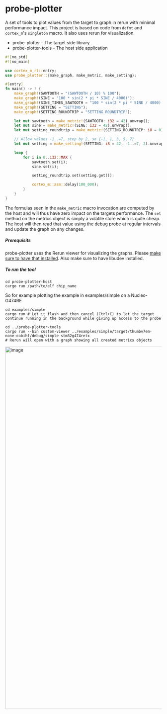 # probe-plotter

A set of tools to plot values from the target to graph in rerun with minimal performance impact. This project is based on code from `defmt` and `cortex_m`'s `singleton` macro. It also uses rerun for visualization.

* probe-plotter - The target side library
* probe-plotter-tools - The host side application

```rust
#![no_std]
#![no_main]

use cortex_m_rt::entry;
use probe_plotter::{make_graph, make_metric, make_setting};

#[entry]
fn main() -> ! {
    make_graph!(SAWTOOTH = "(SAWTOOTH / 10) % 100");
    make_graph!(SINE = "100 * sin(2 * pi * SINE / 4000)");
    make_graph!(SINE_TIMES_SAWTOOTH = "100 * sin(2 * pi * SINE / 4000) * (SAWTOOTH / 10) % 100)");
    make_graph!(SETTING = "SETTING");
    make_graph!(SETTING_ROUNDTRIP = "SETTING_ROUNDTRIP");

    let mut sawtooth = make_metric!(SAWTOOTH: i32 = 42).unwrap();
    let mut sine = make_metric!(SINE: i32 = 42).unwrap();
    let mut setting_roundtrip = make_metric!(SETTING_ROUNDTRIP: i8 = 0).unwrap();

    // Allow values -1..=7, step by 2, so {-1, 1, 3, 5, 7}
    let mut setting = make_setting!(SETTING: i8 = 42, -1..=7, 2).unwrap();

    loop {
        for i in 0..i32::MAX {
            sawtooth.set(i);
            sine.set(i);

            setting_roundtrip.set(setting.get());

            cortex_m::asm::delay(100_000);
        }
    }
}

```

The formulas seen in the `make_metric` macro invocation are computed by the host and will thus have zero impact on the targets performance. The `set` method on the metrics object is simply a volatile store which is quite cheap. The host will then read that value using the debug probe at regular intervals and update the graph on any changes.

##### Prerequisits
probe-plotter uses the Rerun viewer for visualizing the graphs. Please [make sure to have that installed](https://rerun.io/docs/getting-started/installing-viewer#installing-the-viewer). Also make sure to have libudev installed.

##### To run the tool

```
cd probe-plotter-host
cargo run /path/to/elf chip_name
```

So for example plotting the example in examples/simple on a Nucleo-G474RE

```
cd examples/simple
cargo run # Let it flash and then cancel (Ctrl+C) to let the target continue running in the background while giving up access to the probe

cd ../probe-plotter-tools
cargo run --bin custom-viewer ../examples/simple/target/thumbv7em-none-eabihf/debug/simple stm32g474retx
# Rerun will open with a graph showing all created metrics objects
```

<img width="2050" height="1166" alt="image" src="https://github.com/user-attachments/assets/dcdced90-9130-449f-ae0e-22a92a3dd409" />
